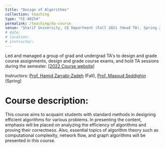 ```yaml
---
title: "Design of Algorithms"
collection: teaching
type: "CE-40254"
permalink: /teaching/da-course
venue: "Sharif University, CE Department (Fall 2021 (Head TA), Spring 2021 (Head of Assignments))"
# date: 
# location: 
# instructor:
---
```

Led and managed a group of grad and undergrad TA's to design and grade course assignments, design and grade course exams, and hold TA sessions during the semester. [[2022 Course website](http://ce.sharif.edu/courses/00-01/2/ce115-1/index.php/section/syllabus/file/syllabus)] 


Instructors: [Prof. Hamid Zarrabi-Zadeh](http://sharif.edu/~zarrabi/) (Fall), [Prof. Masoud Seddighin](https://scholar.google.com/citations?hl=en&user=4hPh0toAAAAJ&view_op=list_works&sortby=pubdate) (Spring)

Course description:
======
This course aims to acquaint students with standard methods in designing efficient algorithms for various problems. In presenting the content, emphasis will be placed on analyzing the efficiency of algorithms and proving their correctness. Also, essential topics of algorithm theory such as computational complexity, network flow, and graph algorithms will be presented in this course.
